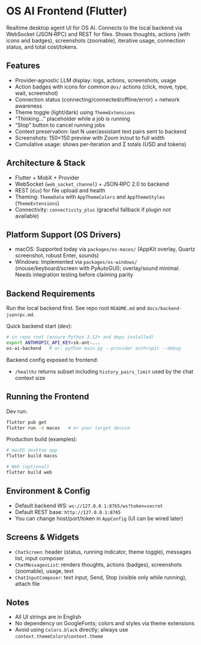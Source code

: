 OS AI Frontend (Flutter)
========================

Realtime desktop agent UI for OS AI. Connects to the local backend via WebSocket (JSON‑RPC) and REST for files. Shows thoughts, actions (with icons and badges), screenshots (zoomable), iterative usage, connection status, and total cost/tokens.

Features
--------
- Provider‑agnostic LLM display: logs, actions, screenshots, usage
- Action badges with icons for common `@os/` actions (click, move, type, wait, screenshot)
- Connection status (connecting/connected/offline/error) + network awareness
- Theme toggle (light/dark) using `ThemeExtensions`
- “Thinking…” placeholder while a job is running
- “Stop” button to cancel running jobs
- Context preservation: last N user/assistant text pairs sent to backend
- Screenshots: 150×150 preview with Zoom in/out to full width
- Cumulative usage: shows per‑iteration and Σ totals (USD and tokens)

Architecture & Stack
--------------------
- Flutter + MobX + Provider
- WebSocket (`web_socket_channel`) + JSON‑RPC 2.0 to backend
- REST (`dio`) for file upload and health
- Theming: `ThemeData` with `AppThemeColors` and `AppThemeStyles` (`ThemeExtensions`)
- Connectivity: `connectivity_plus` (graceful fallback if plugin not available)

Platform Support (OS Drivers)
-----------------------------
- macOS: Supported today via `packages/os-macos/` (AppKit overlay, Quartz screenshot, robust Enter, sounds)
- Windows: Implemented via `packages/os-windows/` (mouse/keyboard/screen with PyAutoGUI); overlay/sound minimal. Needs integration testing before claiming parity

Backend Requirements
--------------------
Run the local backend first. See repo root `README.md` and `docs/backend-jsonrpc.md`.

Quick backend start (dev):
```bash
# in repo root (ensure Python 3.12+ and deps installed)
export ANTHROPIC_API_KEY=sk-ant-...
os-ai-backend   # or: python main.py --provider anthropic --debug
```

Backend config exposed to frontend:
- `/healthz` returns subset including `history_pairs_limit` used by the chat context size

Running the Frontend
--------------------
Dev run:
```bash
flutter pub get
flutter run -d macos   # or your target device
```

Production build (examples):
```bash
# macOS desktop app
flutter build macos

# Web (optional)
flutter build web
```

Environment & Config
--------------------
- Default backend WS: `ws://127.0.0.1:8765/ws?token=secret`
- Default REST base: `http://127.0.0.1:8765`
- You can change host/port/token in `AppConfig` (UI can be wired later)

Screens & Widgets
-----------------
- `ChatScreen`: header (status, running indicator, theme toggle), messages list, input composer
- `ChatMessagesList`: renders thoughts, actions (badges), screenshots (zoomable), usage, text
- `ChatInputComposer`: text input, Send, Stop (visible only while running), attach file

Notes
-----
- All UI strings are in English
- No dependency on GoogleFonts; colors and styles via theme extensions
- Avoid using `Colors.black` directly; always use `context.themeColors`/`context.theme`

